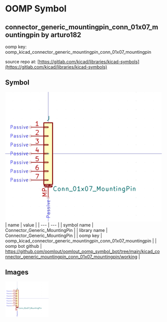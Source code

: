 # OOMP Symbol  
## connector_generic_mountingpin_conn_01x07_mountingpin  by arturo182  
  
oomp key: oomp_kicad_connector_generic_mountingpin_conn_01x07_mountingpin  
  
source repo at: [https://gitlab.com/kicad/libraries/kicad-symbols](https://gitlab.com/kicad/libraries/kicad-symbols)  
## Symbol  
  
[![working.png](working_600.png)](working.png)  
| name | value | 
| --- | --- | 
| symbol name | Connector_Generic_MountingPin | 
| library name | Connector_Generic_MountingPin | 
| oomp key | oomp_kicad_connector_generic_mountingpin_conn_01x07_mountingpin | 
| oomp bot github | https://github.com/oomlout/oomlout_oomp_symbol_bot/tree/main/kicad_connector_generic_mountingpin_conn_01x07_mountingpin/working | 
## Images  
  
[![working.png](working_140.png)](working.png)  
